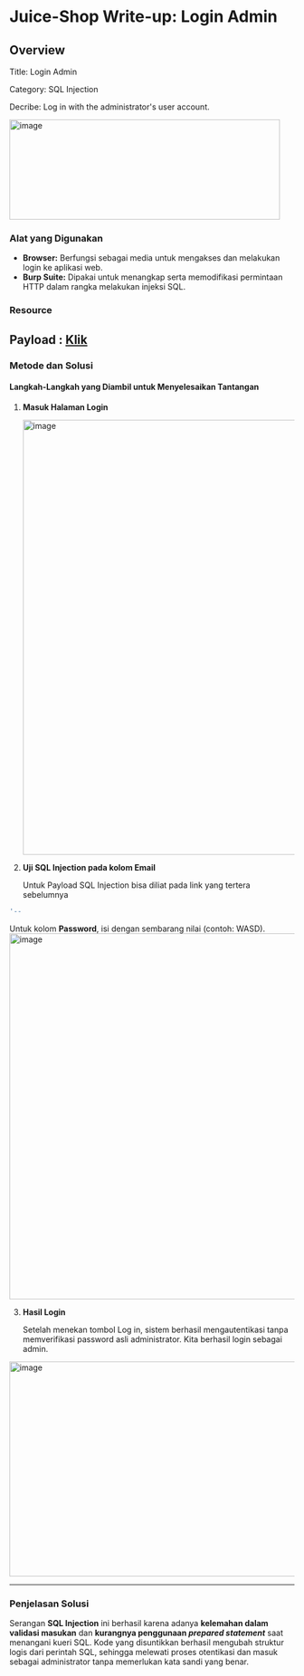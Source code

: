# Juice-Shop Write-up: Login Admin

## Overview

Title: Login Admin

Category: SQL Injection

Decribe: Log in with the administrator's user account.

<img width="478" height="177" alt="image" src="https://github.com/user-attachments/assets/c09ba3fe-9045-4720-ad24-7ca28c9b65e8" />

### Alat yang Digunakan

- **Browser:** Berfungsi sebagai media untuk mengakses dan melakukan login ke aplikasi web.
- **Burp Suite:** Dipakai untuk menangkap serta memodifikasi permintaan HTTP dalam rangka melakukan injeksi SQL.

### Resource

## Payload : [Klik](https://github.com/payloadbox/sql-injection-payload-list)

### Metode dan Solusi

#### Langkah-Langkah yang Diambil untuk Menyelesaikan Tantangan

1. **Masuk Halaman Login**
   
   <img width="912" height="769" alt="image" src="https://github.com/user-attachments/assets/7a54fc18-bb37-4e84-a905-0eef49242811" />

2. **Uji SQL Injection pada kolom Email**
   
   Untuk Payload SQL Injection bisa diliat pada link yang tertera sebelumnya

```bash
'--
```

Untuk kolom **Password**, isi dengan sembarang nilai (contoh: WASD).
<img width="641" height="647" alt="image" src="https://github.com/user-attachments/assets/4d74572c-eff8-412d-82a8-96377023f9cf" />

3. **Hasil Login**
   
   Setelah menekan tombol Log in, sistem berhasil mengautentikasi tanpa memverifikasi password asli administrator. Kita berhasil login sebagai admin.
   
<img width="522" height="380" alt="image" src="https://github.com/user-attachments/assets/081a40cc-b78d-4dad-aef5-5721e63f5763" />


---


### Penjelasan Solusi

Serangan **SQL Injection** ini berhasil karena adanya **kelemahan dalam validasi masukan** dan **kurangnya penggunaan _prepared statement_** saat menangani kueri SQL. Kode yang disuntikkan berhasil mengubah struktur logis dari perintah SQL, sehingga melewati proses otentikasi dan masuk sebagai administrator tanpa memerlukan kata sandi yang benar.

